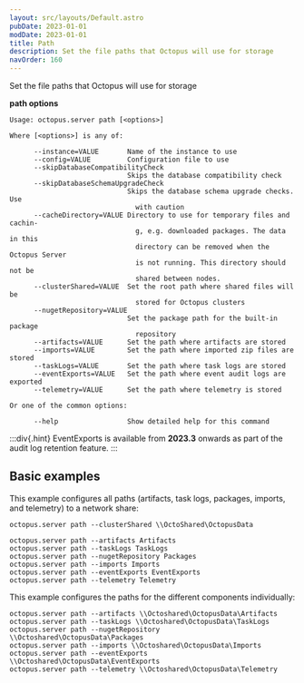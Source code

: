```yaml
---
layout: src/layouts/Default.astro
pubDate: 2023-01-01
modDate: 2023-01-01
title: Path
description: Set the file paths that Octopus will use for storage
navOrder: 160
---
```


Set the file paths that Octopus will use for storage

**path options**

```
Usage: octopus.server path [<options>]

Where [<options>] is any of:

      --instance=VALUE       Name of the instance to use
      --config=VALUE         Configuration file to use
      --skipDatabaseCompatibilityCheck
                             Skips the database compatibility check
      --skipDatabaseSchemaUpgradeCheck
                             Skips the database schema upgrade checks. Use
                               with caution
      --cacheDirectory=VALUE Directory to use for temporary files and cachin-
                               g, e.g. downloaded packages. The data in this
                               directory can be removed when the Octopus Server
                               is not running. This directory should not be
                               shared between nodes.
      --clusterShared=VALUE  Set the root path where shared files will be
                               stored for Octopus clusters
      --nugetRepository=VALUE
                             Set the package path for the built-in package
                               repository
      --artifacts=VALUE      Set the path where artifacts are stored
      --imports=VALUE        Set the path where imported zip files are stored
      --taskLogs=VALUE       Set the path where task logs are stored
      --eventExports=VALUE   Set the path where event audit logs are exported
      --telemetry=VALUE      Set the path where telemetry is stored

Or one of the common options:

      --help                 Show detailed help for this command
```

:::div{.hint}
EventExports is available from **2023.3** onwards as part of the audit log retention feature.
:::

## Basic examples
This example configures all paths (artifacts, task logs, packages, imports, and telemetry) to a network share:
```
octopus.server path --clusterShared \\OctoShared\OctopusData

octopus.server path --artifacts Artifacts
octopus.server path --taskLogs TaskLogs
octopus.server path --nugetRepository Packages
octopus.server path --imports Imports
octopus.server path --eventExports EventExports
octopus.server path --telemetry Telemetry
```

This example configures the paths for the different components individually:
```
octopus.server path --artifacts \\Octoshared\OctopusData\Artifacts
octopus.server path --taskLogs \\Octoshared\OctopusData\TaskLogs
octopus.server path --nugetRepository \\Octoshared\OctopusData\Packages
octopus.server path --imports \\Octoshared\OctopusData\Imports
octopus.server path --eventExports \\Octoshared\OctopusData\EventExports
octopus.server path --telemetry \\Octoshared\OctopusData\Telemetry
```
